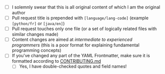 - [ ] I solemnly swear that this is all original content of which I am the original author
- [ ] Pull request title is prepended with `[language/lang-code]` (example `[python/fr]` or `[java/en]`)
- [ ] Pull request touches only one file (or a set of logically related files with similar changes made)
- [ ] Content changes are aimed at *intermediate to experienced programmers* (this is a poor format for explaining fundamental programming concepts)
- [ ] If you've changed any part of the YAML Frontmatter, make sure it is formatted according to [CONTRIBUTING.md](https://github.com/adambard/learnxinyminutes-docs/blob/master/CONTRIBUTING.md)
  - [ ] Yes, I have double-checked quotes and field names!
